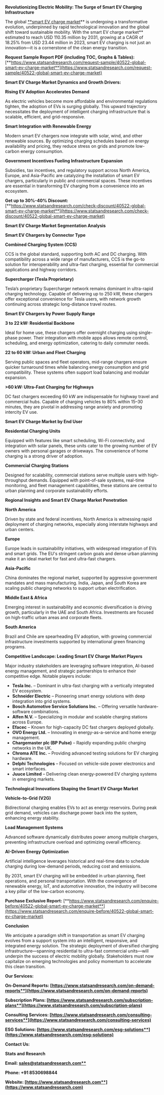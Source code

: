 ﻿**Revolutionizing Electric Mobility: The Surge of Smart EV Charging Infrastructure**

The global [**smart EV charge market](https://www.statsandresearch.com/report/40522-global-smart-ev-charge-market)** is undergoing a transformative evolution, underpinned by rapid technological innovation and the global shift toward sustainable mobility. With the smart EV charge market** estimated to reach USD 110.35 million by 2031, growing at a CAGR of 18.25% from USD 23.44 million in 2023, smart EV charging is not just an innovation—it is a cornerstone of the clean energy transition.

**Request Sample Report PDF (including TOC, Graphs & Tables):** [**https://www.statsandresearch.com/request-sample/40522-global-smart-ev-charge-market**](https://www.statsandresearch.com/request-sample/40522-global-smart-ev-charge-market)

**Smart EV Charge Market Dynamics and Growth Drivers:**

**Rising EV Adoption Accelerates Demand**

As electric vehicles become more affordable and environmental regulations tighten, the adoption of EVs is surging globally. This upward trajectory necessitates the deployment of intelligent charging infrastructure that is scalable, efficient, and grid-responsive.

**Smart Integration with Renewable Energy**

Modern smart EV chargers now integrate with solar, wind, and other renewable sources. By optimizing charging schedules based on energy availability and pricing, they reduce stress on grids and promote low-carbon energy consumption.

**Government Incentives Fueling Infrastructure Expansion**

Subsidies, tax incentives, and regulatory support across North America, Europe, and Asia-Pacific are catalyzing the installation of smart EV chargers, particularly in public and commercial spaces. These incentives are essential in transforming EV charging from a convenience into an ecosystem.

**Get up to 30%-40% Discount:** [**https://www.statsandresearch.com/check-discount/40522-global-smart-ev-charge-market**](https://www.statsandresearch.com/check-discount/40522-global-smart-ev-charge-market)

**Smart EV Charge Market Segmentation Analysis**

**Smart EV Chargers by Connector Type**

**Combined Charging System (CCS)**

CCS is the global standard, supporting both AC and DC charging. With compatibility across a wide range of manufacturers, CCS is the go-to solution for interoperability and ultra-fast charging, essential for commercial applications and highway corridors.

**Supercharger (Tesla Proprietary)**

Tesla’s proprietary Supercharger network remains dominant in ultra-rapid charging technology. Capable of delivering up to 250 kW, these chargers offer exceptional convenience for Tesla users, with network growth continuing across strategic long-distance travel routes.

**Smart EV Chargers by Power Supply Range**

**3 to 22 kW: Residential Backbone**

Ideal for home use, these chargers offer overnight charging using single-phase power. Their integration with mobile apps allows remote control, scheduling, and energy optimization, catering to daily commuter needs.

**22 to 60 kW: Urban and Fleet Charging**

Serving public spaces and fleet operators, mid-range chargers ensure quicker turnaround times while balancing energy consumption and grid compatibility. These systems often support load balancing and modular expansion.

**>60 kW: Ultra-Fast Charging for Highways**

DC fast chargers exceeding 60 kW are indispensable for highway travel and commercial hubs. Capable of charging vehicles to 80% within 15–30 minutes, they are pivotal in addressing range anxiety and promoting intercity EV use.

**Smart EV Charge Market by End User**

**Residential Charging Units**

Equipped with features like smart scheduling, Wi-Fi connectivity, and integration with solar panels, these units cater to the growing number of EV owners with personal garages or driveways. The convenience of home charging is a strong driver of adoption.

**Commercial Charging Stations**

Designed for scalability, commercial stations serve multiple users with high-throughput demands. Equipped with point-of-sale systems, real-time monitoring, and fleet management capabilities, these stations are central to urban planning and corporate sustainability efforts.

**Regional Insights and Smart EV Charge Market Penetration**

**North America**

Driven by state and federal incentives, North America is witnessing rapid deployment of charging networks, especially along interstate highways and urban centers.

**Europe**

Europe leads in sustainability initiatives, with widespread integration of EVs and smart grids. The EU's stringent carbon goals and dense urban planning make it an ideal market for fast and ultra-fast chargers.

**Asia-Pacific**

China dominates the regional market, supported by aggressive government mandates and mass manufacturing. India, Japan, and South Korea are scaling public charging networks to support urban electrification.

**Middle East & Africa**

Emerging interest in sustainability and economic diversification is driving growth, particularly in the UAE and South Africa. Investments are focused on high-traffic urban areas and corporate fleets.

**South America**

Brazil and Chile are spearheading EV adoption, with growing commercial infrastructure investments supported by international green financing programs.

**Competitive Landscape: Leading Smart EV Charge Market Players**

Major industry stakeholders are leveraging software integration, AI-based energy management, and strategic partnerships to enhance their competitive edge. Notable players include:

- **Tesla Inc.** – Dominant in ultra-fast charging with a vertically integrated EV ecosystem.
- **Schneider Electric** – Pioneering smart energy solutions with deep integration into grid systems.
- **Bosch Automotive Service Solutions Inc.** – Offering versatile hardware-software combinations.
- **Alfen N.V.** – Specializing in modular and scalable charging stations across Europe.
- **Efacec** – Known for high-capacity DC fast chargers deployed globally.
- **OVO Energy Ltd.** – Innovating in energy-as-a-service and home energy management.
- **Chargemaster plc (BP Pulse)** – Rapidly expanding public charging networks in the UK.
- **Chroma ATE Inc.** – Providing advanced testing solutions for EV charging hardware.
- **Delphi Technologies** – Focused on vehicle-side power electronics and smart interfaces.
- **Juuce Limited** – Delivering clean energy-powered EV charging systems in emerging markets.

**Technological Innovations Shaping the Smart EV Charge Market**

**Vehicle-to-Grid (V2G)**

Bidirectional charging enables EVs to act as energy reservoirs. During peak grid demand, vehicles can discharge power back into the system, enhancing energy stability.

**Load Management Systems**

Advanced software dynamically distributes power among multiple chargers, preventing infrastructure overload and optimizing overall efficiency.

**AI-Driven Energy Optimization**

Artificial intelligence leverages historical and real-time data to schedule charging during low-demand periods, reducing cost and emissions.

By 2031, smart EV charging will be embedded in urban planning, fleet operations, and personal transportation. With the convergence of renewable energy, IoT, and automotive innovation, the industry will become a key pillar of the low-carbon economy.

**Purchase Exclusive Report:** [**https://www.statsandresearch.com/enquire-before/40522-global-smart-ev-charge-market**](https://www.statsandresearch.com/enquire-before/40522-global-smart-ev-charge-market)

**Conclusion**

We anticipate a paradigm shift in transportation as smart EV charging evolves from a support system into an intelligent, responsive, and integrated energy solution. The strategic deployment of diversified charging infrastructure—spanning residential to ultra-fast commercial units—will underpin the success of electric mobility globally. Stakeholders must now capitalize on emerging technologies and policy momentum to accelerate this clean transition.

**Our Services:**

**On-Demand Reports: [https://www.statsandresearch.com/on-demand-reports**](https://www.statsandresearch.com/on-demand-reports)**

**Subscription Plans: [https://www.statsandresearch.com/subscription-plans**](https://www.statsandresearch.com/subscription-plans)**

**Consulting Services: [https://www.statsandresearch.com/consulting-services**](https://www.statsandresearch.com/consulting-services)**

**ESG Solutions: [https://www.statsandresearch.com/esg-solutions**](https://www.statsandresearch.com/esg-solutions)**

**Contact Us:**

**Stats and Research**

**Email: [sales@statsandresearch.com**](mailto:sales@statsandresearch.com)**

**Phone: +91 8530698844**

**Website: [https://www.statsandresearch.com**](https://www.statsandresearch.com)**
